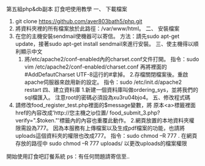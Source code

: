第五組php&db副本
訂食吧使用教學
一、	下載檔案
1.	git clone https://github.com/aver803bath5/php.git
2.	將資料夾裡的所有檔案放於此路徑：/var/www/html。
二、 安裝檔案
1. 在您的主機安裝sendmail使機器可以寄信。
方法：請先sudo apt-get update，接著sudo apt-get install sendmail來進行安裝。
三、使主機得以順利顯示中文
	1. 將/etc/apache2/conf-enabled內的charset.conf文件打開。
指令：sudo vim /etc/apache2/conf-enabled/charset.conf
再將裡面的#AddDefautCharset UTF-8這行的#拿掉。
	2.存檔關閉檔案後。重啟apache伺服器來啟用新的設定。
指令：sudo /etc/init.d/apache2 restart
四、建立資料庫
	1.新建一個資料庫叫做ordering_sys，並將我們的sql檔匯入。
注意root的密碼必須設為xu3ru04bjo4。
五、修改程式碼
1. 請修改food_register_test.php裡面的$message變數，將
原本<a>標籤裡面href的內容改成'http://您主機之ip位置/ food_submit_3.php?verify=".$token."'<a>標籤內的內容也重覆此動作。
2.網頁放置的本地資料夾權限需設為777。
因為本服務有上傳檔案以及生成pdf檔案的功能，也請將uploads這個資料夾的權限也改成777。
指令：sudo chmod –R 777 .
在網頁存放的路徑中
sudo chmod –R 777 uploads/
以更改uploads的檔案權限

開始使用訂食吧訂餐系統
ps：有任何問題請寄信至..


